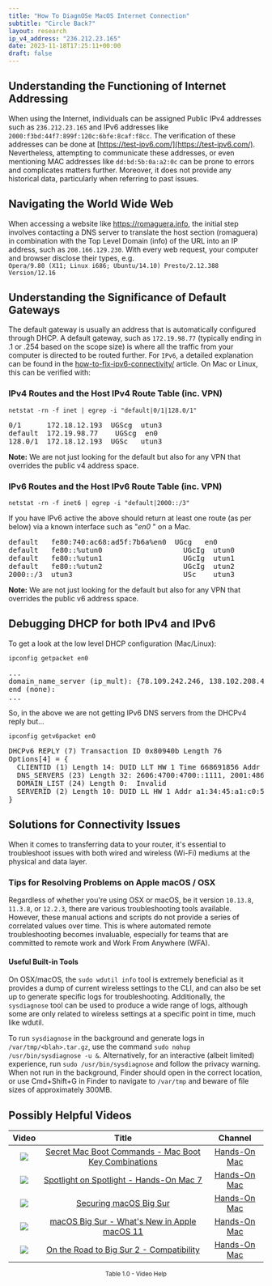 ```yaml
---
title: "How To DiagnOSe MacOS Internet Connection"
subtitle: "Circle Back?"
layout: research
ip_v4_address: "236.212.23.165"
date: 2023-11-18T17:25:11+00:00
draft: false
---
```


## Understanding the Functioning of Internet Addressing

When using the Internet, individuals can be assigned Public IPv4 addresses such as ```236.212.23.165``` and IPv6 addresses like ```2000:f3bd:44f7:899f:120c:6bfe:8caf:f8cc```. The verification of these addresses can be done at [https://test-ipv6.com/](https://test-ipv6.com/). Nevertheless, attempting to communicate these addresses, or even mentioning MAC addresses like ```dd:bd:5b:0a:a2:0c``` can be prone to errors and complicates matters further. Moreover, it does not provide any historical data, particularly when referring to past issues.
## Navigating the World Wide Web
When accessing a website like https://romaguera.info, the initial step involves contacting a DNS server to translate the host section (romaguera) in combination with the Top Level Domain (info) of the URL into an IP address, such as ```208.166.129.230```. With every web request, your computer and browser disclose their types, e.g. <br>```Opera/9.80 (X11; Linux i686; Ubuntu/14.10) Presto/2.12.388 Version/12.16```
## Understanding the Significance of Default Gateways
The default gateway is usually an address that is automatically configured through DHCP. A default gateway, such as ```172.19.98.77``` (typically ending in .1 or .254 based on the scope size) is where all the traffic from your computer is directed to be routed further. For ```IPv6```, a detailed explanation can be found in the [how-to-fix-ipv6-connectivity/](/blog/how-to-fix-ipv6-connectivity/) article. On Mac or Linux, this can be verified with: <br>
### IPv4 Routes and the Host IPv4 Route Table (inc. VPN)
```netstat -rn -f inet | egrep -i "default|0/1|128.0/1"```

<pre>
0/1      172.18.12.193  UGScg  utun3
default  172.19.98.77    UGScg  en0
128.0/1  172.18.12.193  UGSc   utun3</pre>

**Note:** We are not just looking for the default but also for any VPN that overrides the public v4 address space.

### IPv6 Routes and the Host IPv6 Route Table (inc. VPN)
```netstat -rn -f inet6 | egrep -i "default|2000::/3"```

If you have IPv6 active the above should return at least one route (as per below) via a known interface such as "_en0_ " on a Mac. 

<pre>
default   fe80:740:ac68:ad5f:7b6a%en0  UGcg   en0
default   fe80::%utun0                   UGcIg  utun0
default   fe80::%utun1                   UGcIg  utun1
default   fe80::%utun2                   UGcIg  utun2
2000::/3  utun3                          USc    utun3</pre>

**Note:** We are not just looking for the default but also for any VPN that overrides the public v6 address space.
<br>

## Debugging DHCP for both IPv4 and IPv6

To get a look at the low level DHCP configuration (Mac/Linux): 

```ipconfig getpacket en0```

<pre>
...
domain_name_server (ip_mult): {78.109.242.246, 138.102.208.49}
end (none):
...</pre>

So, in the above we are not getting IPv6 DNS servers from the DHCPv4 reply but...

```ipconfig getv6packet en0```

<pre>
DHCPv6 REPLY (7) Transaction ID 0x80940b Length 76
Options[4] = {
  CLIENTID (1) Length 14: DUID LLT HW 1 Time 668691856 Addr dd:bd:5b:0a:a2:0c
  DNS_SERVERS (23) Length 32: 2606:4700:4700::1111, 2001:4860:4860::8844
  DOMAIN_LIST (24) Length 0:  Invalid
  SERVERID (2) Length 10: DUID LL HW 1 Addr a1:34:45:a1:c0:56
}</pre>




## Solutions for Connectivity Issues
When it comes to transferring data to your router, it's essential to troubleshoot issues with both wired and wireless (Wi-Fi) mediums at the physical and data layer.
### Tips for Resolving Problems on Apple macOS / OSX
Regardless of whether you're using OSX or macOS, be it version ```10.13.8```, ```11.3.8```, or ```12.2.3```, there are various troubleshooting tools available. However, these manual actions and scripts do not provide a series of correlated values over time. This is where automated remote troubleshooting becomes invaluable, especially for teams that are committed to remote work and Work From Anywhere (WFA).
#### Useful Built-in Tools
On OSX/macOS, the ```sudo wdutil info``` tool is extremely beneficial as it provides a dump of current wireless settings to the CLI, and can also be set up to generate specific logs for troubleshooting. Additionally, the ```sysdiagnose``` tool can be used to produce a wide range of logs, although some are only related to wireless settings at a specific point in time, much like wdutil.

To run ```sysdiagnose``` in the background and generate logs in ```/var/tmp/<blah>.tar.gz```, use the command ```sudo nohup /usr/bin/sysdiagnose -u &```. Alternatively, for an interactive (albeit limited) experience, run ```sudo /usr/bin/sysdiagnose``` and follow the privacy warning. When not run in the background, Finder should open in the correct location, or use Cmd+Shift+G in Finder to navigate to ```/var/tmp``` and beware of file sizes of approximately 300MB.
## Possibly Helpful Videos

<link href="/plugins/lity/css/lity.min.css" rel="stylesheet">
<script src="/plugins/lity/js/lity.min.js"></script>
<div class="table1-start"></div>

|Video | Title | Channel |
| :---: | :---: | :---: |
|<a href="https://www.youtube.com/watch?v=VwNYWAxHCgM" data-lity><img src="https://i.ytimg.com/vi/VwNYWAxHCgM/default.jpg" class="img-fluid"></a>|<a href="https://www.youtube.com/watch?v=VwNYWAxHCgM" data-lity>Secret Mac Boot Commands - Mac Boot Key Combinations</a>|<a target="_blank" href="https://www.youtube.com/channel/UCg43DP8MdHVcl4rFK_delBg" >Hands-On Mac</a>|
|<a href="https://www.youtube.com/watch?v=RslZ4W1EPqk" data-lity><img src="https://i.ytimg.com/vi/RslZ4W1EPqk/default.jpg" class="img-fluid"></a>|<a href="https://www.youtube.com/watch?v=RslZ4W1EPqk" data-lity>Spotlight on Spotlight - Hands-On Mac 7</a>|<a target="_blank" href="https://www.youtube.com/channel/UCg43DP8MdHVcl4rFK_delBg" >Hands-On Mac</a>|
|<a href="https://www.youtube.com/watch?v=7KdhJimuhNw" data-lity><img src="https://i.ytimg.com/vi/7KdhJimuhNw/default.jpg" class="img-fluid"></a>|<a href="https://www.youtube.com/watch?v=7KdhJimuhNw" data-lity>Securing macOS Big Sur</a>|<a target="_blank" href="https://www.youtube.com/channel/UCg43DP8MdHVcl4rFK_delBg" >Hands-On Mac</a>|
|<a href="https://www.youtube.com/watch?v=JMKi6o9kaZI" data-lity><img src="https://i.ytimg.com/vi/JMKi6o9kaZI/default.jpg" class="img-fluid"></a>|<a href="https://www.youtube.com/watch?v=JMKi6o9kaZI" data-lity>macOS Big Sur - What&#39;s New in Apple macOS 11</a>|<a target="_blank" href="https://www.youtube.com/channel/UCg43DP8MdHVcl4rFK_delBg" >Hands-On Mac</a>|
|<a href="https://www.youtube.com/watch?v=HEbK-Tignuc" data-lity><img src="https://i.ytimg.com/vi/HEbK-Tignuc/default.jpg" class="img-fluid"></a>|<a href="https://www.youtube.com/watch?v=HEbK-Tignuc" data-lity>On the Road to Big Sur 2 - Compatibility</a>|<a target="_blank" href="https://www.youtube.com/channel/UCg43DP8MdHVcl4rFK_delBg" >Hands-On Mac</a>|

<center><small>Table 1.0 - Video Help</small></center>
 <br>
<div class="table1-end"></div>
<script type="text/javascript">
(function() {
    $('div.table1-start').nextUntil('div.table1-end', 'table').addClass('table thead-dark table-striped table-responsive rounded').attr('id', 't1');
    $('#t1').find('thead').addClass('thead-dark');
})();
</script>

